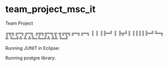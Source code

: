 # team_project_msc_it
Team Project 


╔╦╗╔═╗╔═╗  ╔╦╗╦═╗╦ ╦╔╦╗╔═╗╔═╗
 ║ ║ ║╠═╝   ║ ╠╦╝║ ║║║║╠═╝╚═╗
 ╩ ╚═╝╩     ╩ ╩╚═╚═╝╩ ╩╩  ╚═╝




Running JUNIT in Eclipse: 
  
Running postgre library: 
